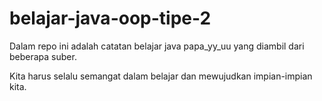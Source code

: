 # belajar-java-oop-tipe-2
Dalam repo ini adalah catatan belajar java papa_yy_uu yang diambil dari beberapa suber.

Kita harus selalu semangat dalam belajar dan mewujudkan impian-impian kita.
